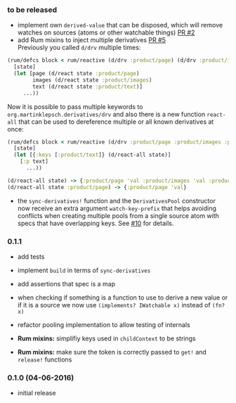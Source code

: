 ### to be released


- implement own `derived-value` that can be disposed, which will remove watches on sources (atoms or other watchable things) [PR #2](https://github.com/martinklepsch/derivatives/pull/2)
- add Rum mixins to inject multiple derivatives [PR #5](https://github.com/martinklepsch/derivatives/pull/5)  
  Previously you called `d/drv` multiple times:
```clojure
(rum/defcs block < rum/reactive (d/drv :product/page) (d/drv :product/images) (d/drv :product/text) 
  [state]
  (let [page (d/react state :product/page)
        images (d/react state :product/images)
        text (d/react state :product/text)] 
     ...))
```

Now it is possible to pass multiple keywords to `org.martinklepsch.derivatives/drv` and also there is a new function
`react-all` that can be used to dereference multiple or all known derivatives at once:

```clojure
(rum/defcs block < rum/reactive (d/drv :product/page :product/images :product/text)
  [state]
  (let [{:keys [:product/text]} (d/react-all state)]
    [:p text]
      ...))
```

```clojure
(d/react-all state) -> {:product/page 'val :product/images 'val :product/text 'val}
(d/react-all state :product/page) -> {:product/page 'val}
```

- the `sync-derivatives!` function and the `DerivativesPool`
  constructor now receive an extra argument `watch-key-prefix` that
  helps avoiding conflicts when creating multiple pools from a single
  source atom with specs that have overlapping keys. See
  [#10](https://github.com/martinklepsch/derivatives/issues/10) for
  details.

### 0.1.1

- add tests
- implement `build` in terms of `sync-derivatives`
- add assertions that spec is a map
- when checking if something is a function to use to derive a new
  value or if it is a source we now use `(implements? IWatchable x)`
  instead of `(fn? x)`
- refactor pooling implementation to allow testing of internals

- **Rum mixins:** simplifiy keys used in `childContext` to be strings
- **Rum mixins:** make sure the token is correctly passed to `get!` and `release!` functions

### 0.1.0 (04-06-2016)

- initial release